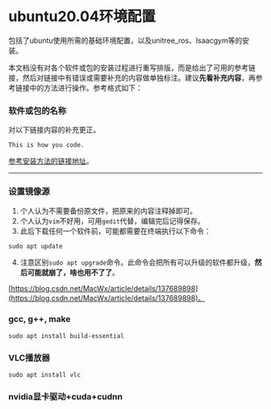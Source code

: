 # ubuntu20.04环境配置
包括了ubuntu使用所需的基础环境配置，以及unitree_ros、Isaacgym等的安装。  

本文档没有对各个软件或包的安装过程进行重写排版，而是给出了可用的参考链接，然后对链接中有错误或需要补充的内容做单独标注。建议**先看补充内容**，再参考链接中的方法进行操作。参考格式如下：  
### 软件或包的名称
对以下链接内容的补充更正。

```
This is how you code.
```

 [参考安装方法的链接地址](https://github.com/MSP-xEN/ubuntu20.04)。

---

### 设置镜像源
1. 个人认为不需要备份原文件，把原来的内容注释掉即可。
2. 个人认为```vim```不好用，可用```gedit```代替，编辑完后记得保存。
3. 此后下载任何一个软件前，可能都需要在终端执行以下命令：
```
sudo apt update
```
4. 注意区别```sudo apt upgrade```命令。此命令会把所有可以升级的软件都升级，**然后可能就崩了，啥也用不了了**。

[https://blog.csdn.net/MacWx/article/details/137689898](https://blog.csdn.net/MacWx/article/details/137689898)。

### gcc, g++, make
```
sudo apt install build-essential
```

### VLC播放器
```
sudo apt install vlc
```

### nvidia显卡驱动+cuda+cudnn

